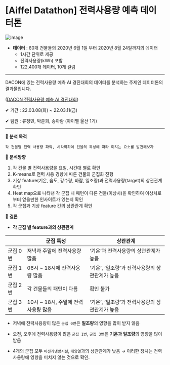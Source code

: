 # [Aiffel Datathon] 전력사용량 예측 데이터톤
![image](https://user-images.githubusercontent.com/97036411/188098053-65fd9fd1-6854-4492-aeb3-00a6dd260f0d.png)

- **데이터** : 60개 건물들의 2020년 6월 1일 부터 2020년 8월 24일까지의 데이터
    - 1시간 단위로 제공
    - 전력사용량(kWh) 포함
    - 122,400개 데이터, 10개 컬럼
---
DACON에 있는 전력사용량 예측 AI 경진대회의 데이터를 분석하는 주제인 데이터톤의 결과물입니다.
    
([DACON 전력사용량 예측 AI 경진대회](https://dacon.io/competitions/official/235736/overview/description))

✔ 기간 : 22.03.08(화) ~ 22.03.11(금)
    
✔ 팀원 : 류정민, 박준희, 송아람 (아이펠 울산 1기)
    
---
📌 **분석 목적**
    
    각 건물별 전력 사용량 파악, 시각화하여 건물의 특성에 따라 미치는 요소를 발견해보자
    
    
📌 **분석방향**
1. 각 건물 별 전력사용량을 요일, 시간대 별로 확인
2. K-means로 전력 사용 경향에 따른 건물의 군집화 진행
3. 기상 feature(기온, 습도, 강수량, 바람, 일조량)과 전력사용량(target)의 상관관계 확인
4. Heat map으로 나타낸 각 군집 내 패턴이 다른 건물(이상치)을 확인하여 이상치로부터 얻을만한 인사이트가 있는지 확인
5. 각 군집과 기상 feature 간의 상관관계 확인
    
    
 
📌 **결론**
- **각 군집 별 feature과의 상관관계**

|  | 군집 특성 | 상관관계 |
| --- | --- | --- |
| 군집 0번 | 저녁과 주말에 전력사용량 많음 | ‘기온’과 전력사용량의 상관관계가 높음 |
| 군집 1번 | 06시 ~ 18시에 전력사용량 많음 | ‘기온’, ‘일조량’과 전력사용량의 상관관계가 높음 |
| 군집 2번 | 각 건물들의 패턴이 다름 | 확인 불가 |
| 군집 3번 | 10시 ~ 18시, 주말에 전력사용량 많음 | ‘기온’, ‘일조량’과 전력사용량의 상관관계가 높음 |
    
    
- 저녁에 전력사용량이 많은 `군집 0번`은 **일조량**의 영향을 많이 받지 않음
- 오전, 오후에 전력사용량이 많은 `군집 1번`, `군집 3번`은 **기온과 일조량**의 영향을 많이 받음
    
    
- 4개의 군집 모두 `비전기냉방시설`, `태양열`과의 상관관계가 낮음
    → 이러한 장치는 전력사용량에 영향을 미치지 않는 것으로 확인.


